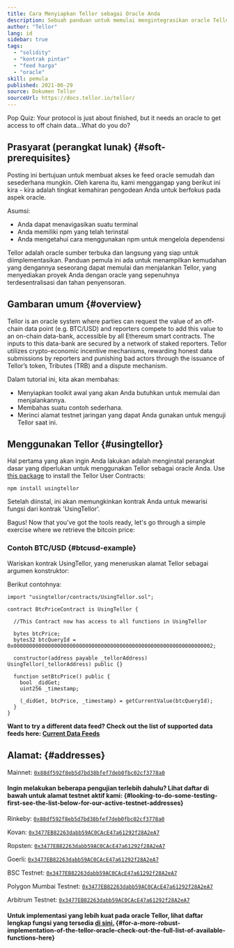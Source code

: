 ```yaml
---
title: Cara Menyiapkan Tellor sebagai Oracle Anda
description: Sebuah panduan untuk memulai mengintegrasikan oracle Tellor ke dalam protokol Anda
author: "Tellor"
lang: id
sidebar: true
tags:
  - "solidity"
  - "kontrak pintar"
  - "feed harga"
  - "oracle"
skill: pemula
published: 2021-06-29
source: Dokumen Tellor
sourceUrl: https://docs.tellor.io/tellor/
---
```


Pop Quiz: Your protocol is just about finished, but it needs an oracle to get access to off chain data...What do you do?

## Prasyarat (perangkat lunak) {#soft-prerequisites}

Posting ini bertujuan untuk membuat akses ke feed oracle semudah dan sesederhana mungkin. Oleh karena itu, kami menggangap yang berikut ini kira - kira adalah tingkat kemahiran pengodean Anda untuk berfokus pada aspek oracle.

Asumsi:

- Anda dapat menavigasikan suatu terminal
- Anda memiliki npm yang telah terinstal
- Anda mengetahui cara menggunakan npm untuk mengelola dependensi

Tellor adalah oracle sumber terbuka dan langsung yang siap untuk diimplementasikan. Panduan pemula ini ada untuk menampilkan kemudahan yang dengannya seseorang dapat memulai dan menjalankan Tellor, yang menyediakan proyek Anda dengan oracle yang sepenuhnya terdesentralisasi dan tahan penyensoran.

## Gambaran umum {#overview}

Tellor is an oracle system where parties can request the value of an off-chain data point (e.g. BTC/USD) and reporters compete to add this value to an on-chain data-bank, accessible by all Ethereum smart contracts. The inputs to this data-bank are secured by a network of staked reporters. Tellor utilizes crypto-economic incentive mechanisms, rewarding honest data submissions by reporters and punishing bad actors through the issuance of Tellor’s token, Tributes (TRB) and a dispute mechanism.

Dalam tutorial ini, kita akan membahas:

- Menyiapkan toolkit awal yang akan Anda butuhkan untuk memulai dan menjalankannya.
- Membahas suatu contoh sederhana.
- Merinci alamat testnet jaringan yang dapat Anda gunakan untuk menguji Tellor saat ini.

## Menggunakan Tellor {#usingtellor}

Hal pertama yang akan ingin Anda lakukan adalah menginstal perangkat dasar yang diperlukan untuk menggunakan Tellor sebagai oracle Anda. Use [this package](https://github.com/tellor-io/usingtellor) to install the Tellor User Contracts:

`npm install usingtellor`

Setelah diinstal, ini akan memungkinkan kontrak Anda untuk mewarisi fungsi dari kontrak 'UsingTellor'.

Bagus! Now that you've got the tools ready, let's go through a simple exercise where we retrieve the bitcoin price:

### Contoh BTC/USD {#btcusd-example}

Wariskan kontrak UsingTellor, yang meneruskan alamat Tellor sebagai argumen konstruktor:

Berikut contohnya:

```solidity
import "usingtellor/contracts/UsingTellor.sol";

contract BtcPriceContract is UsingTellor {

  //This Contract now has access to all functions in UsingTellor

  bytes btcPrice;
  bytes32 btcQueryId = 0x0000000000000000000000000000000000000000000000000000000000000002;

  constructor(address payable _tellorAddress) UsingTellor(_tellorAddress) public {}

  function setBtcPrice() public {
    bool _didGet;
    uint256 _timestamp;

    (_didGet, btcPrice, _timestamp) = getCurrentValue(btcQueryId);
  }
}
```

**Want to try a different data feed? Check out the list of supported data feeds here: [Current Data Feeds](https://docs.tellor.io/tellor/integration/data-feed-ids)**

## Alamat: {#addresses}

Mainnet: [`0x88df592f8eb5d7bd38bfef7deb0fbc02cf3778a0`](https://etherscan.io/address/0x88df592f8eb5d7bd38bfef7deb0fbc02cf3778a0#code)

#### Ingin melakukan beberapa pengujian terlebih dahulu? Lihat daftar di bawah untuk alamat testnet aktif kami: {#looking-to-do-some-testing-first-see-the-list-below-for-our-active-testnet-addresses}

Rinkeby: [`0x88df592f8eb5d7bd38bfef7deb0fbc02cf3778a0`](https://rinkeby.etherscan.io/address/0x88df592f8eb5d7bd38bfef7deb0fbc02cf3778a0#code)

Kovan: [`0x3477EB82263dabb59AC0CAcE47a61292f28A2eA7`](https://kovan.etherscan.io/address/0x3477EB82263dabb59AC0CAcE47a61292f28A2eA7#code)

Ropsten: [`0x3477EB82263dabb59AC0CAcE47a61292f28A2eA7`](https://ropsten.etherscan.io/address/0x3477EB82263dabb59AC0CAcE47a61292f28A2eA7#code)

Goerli: [`0x3477EB82263dabb59AC0CAcE47a61292f28A2eA7`](https://goerli.etherscan.io/address/0x3477EB82263dabb59AC0CAcE47a61292f28A2eA7#code)

BSC Testnet: [`0x3477EB82263dabb59AC0CAcE47a61292f28A2eA7`](https://testnet.bscscan.com/address/0x3477EB82263dabb59AC0CAcE47a61292f28A2eA7#code)

Polygon Mumbai Testnet: [`0x3477EB82263dabb59AC0CAcE47a61292f28A2eA7`](https://mumbai.polygonscan.com/address/0x3477EB82263dabb59AC0CAcE47a61292f28A2eA7/contracts#code)

Arbitrum Testnet: [`0x3477EB82263dabb59AC0CAcE47a61292f28A2eA7`](https://rinkeby-explorer.arbitrum.io/address/0x3477EB82263dabb59AC0CAcE47a61292f28A2eA7)

#### Untuk implementasi yang lebih kuat pada oracle Tellor, lihat daftar lengkap fungsi yang tersedia [di sini.](https://github.com/tellor-io/usingtellor/blob/master/README.md) {#for-a-more-robust-implementation-of-the-tellor-oracle-check-out-the-full-list-of-available-functions-here}
